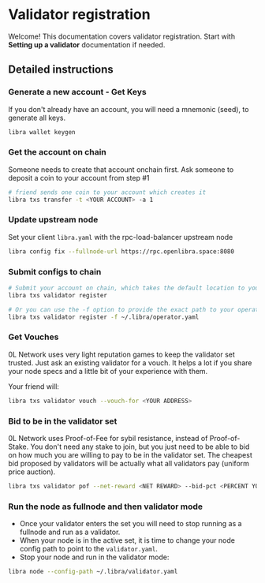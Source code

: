 # Validator registration

Welcome! This documentation covers validator registration. Start with **Setting up a validator** documentation if needed.

## Detailed instructions

### Generate a new account - Get Keys
If you don't already have an account, you will need a mnemonic (seed), to generate all keys.

``` bash
libra wallet keygen
```

### Get the account on chain
Someone needs to create that account onchain first.
Ask someone to deposit a coin to your account from step #1

``` bash
# friend sends one coin to your account which creates it
libra txs transfer -t <YOUR ACCOUNT> -a 1
```

### Update upstream node
Set your client `libra.yaml` with the rpc-load-balancer upstream node
``` bash
libra config fix --fullnode-url https://rpc.openlibra.space:8080
```

### Submit configs to chain

``` bash
# Submit your account on chain, which takes the default location to your ~/.libra/operator.yaml
libra txs validator register

# Or you can use the -f option to provide the exact path to your operator.yaml file
libra txs validator register -f ~/.libra/operator.yaml
```


### Get Vouches
0L Network uses very light reputation games to keep the validator set trusted.
Just ask an existing validator for a vouch. It helps a lot if you share your node specs and a little bit of your experience with them.

Your friend will:
``` bash
libra txs validator vouch --vouch-for <YOUR ADDRESS>
```

### Bid to be in the validator set
0L Network uses Proof-of-Fee for sybil resistance, instead of Proof-of-Stake. You don't need any stake to join, but you just need to be able to bid on how much you are willing to pay to be in the validator set. The cheapest bid proposed by validators will be actually what all validators pay (uniform price auction).
``` bash
libra txs validator pof --net-reward <NET REWARD> --bid-pct <PERCENT YOU PAY> --epoch-expiry <WHEN EXPIRES>
```

### Run the node as fullnode and then validator mode
- Once your validator enters the set you will need to stop running as a fullnode and run as a validator. 
- When your node is in the active set, it is time to change your node config path to point to the `validator.yaml`.
- Stop your node and run in the validator mode:
``` bash
libra node --config-path ~/.libra/validator.yaml
```
